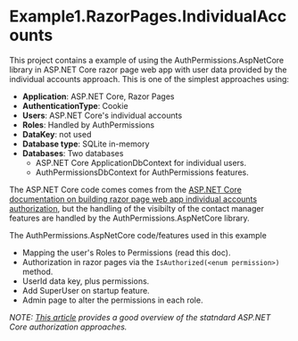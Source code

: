 ﻿# Example1.RazorPages.IndividualAccounts

This project contains a example of using the AuthPermissions.AspNetCore library in ASP.NET Core razor page web app with user data provided by the individual accounts approach. This is one of the simplest approaches using:

- **Application**: ASP.NET Core, Razor Pages
- **AuthenticationType**: Cookie
- **Users**: ASP.NET Core's individual accounts
- **Roles**: Handled by AuthPermissions
- **DataKey**: not used
- **Database type**: SQLite in-memory
- **Databases**: Two databases 
  - ASP.NET Core ApplicationDbContext for individual users.
  - AuthPermissionsDbContext for AuthPermissions features.

The ASP.NET Core code comes comes from the [ASP.NET Core documentation on building razor page web app individual accounts authorization](https://docs.microsoft.com/en-us/aspnet/core/security/authorization/secure-data), but the handling of the visibilty of the contact manager features are handled by the AuthPermissions.AspNetCore library.

The AuthPermissions.AspNetCore code/features used in this example

- Mapping the user's Roles to Permissions (read this doc).
- Authorization in razor pages via the `IsAuthorized(<enum permission>)` method.
- UserId data key, plus permissions.
- Add SuperUser on startup feature.
- Admin page to alter the permissions in each role.

*NOTE: [This article](https://blog.francium.tech/asp-net-core-basic-authentication-authorization-in-razor-pages-with-postgresql-b1f2888b21d0) provides a good overview of the statndard ASP.NET Core authorization approaches.*

